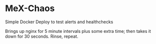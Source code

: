 # MeX-Chaos
Simple Docker Deploy to test alerts and healthchecks

Brings up nginx for 5 minute intervals plus some extra time; then takes it down for 30 seconds. Rinse, repeat.

